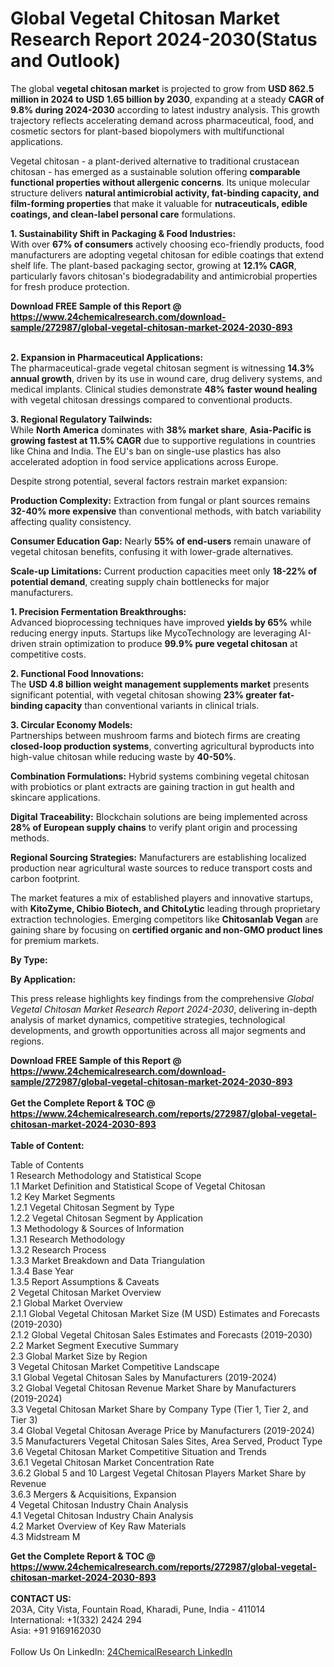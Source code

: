 <h1>Global Vegetal Chitosan Market Research Report 2024-2030(Status and Outlook)</h1><p>The global <strong>vegetal chitosan market</strong> is projected to grow from <strong>USD 862.5 million in 2024 to USD 1.65 billion by 2030</strong>, expanding at a steady <strong>CAGR of 9.8% during 2024-2030</strong> according to latest industry analysis. This growth trajectory reflects accelerating demand across pharmaceutical, food, and cosmetic sectors for plant-based biopolymers with multifunctional applications.</p><p>Vegetal chitosan - a plant-derived alternative to traditional crustacean chitosan - has emerged as a sustainable solution offering <strong>comparable functional properties without allergenic concerns</strong>. Its unique molecular structure delivers <strong>natural antimicrobial activity, fat-binding capacity, and film-forming properties</strong> that make it valuable for <strong>nutraceuticals, edible coatings, and clean-label personal care</strong> formulations.</p><p><strong>1. Sustainability Shift in Packaging &amp; Food Industries:</strong><br>
With over <strong>67% of consumers</strong> actively choosing eco-friendly products, food manufacturers are adopting vegetal chitosan for edible coatings that extend shelf life. The plant-based packaging sector, growing at <strong>12.1% CAGR</strong>, particularly favors chitosan's biodegradability and antimicrobial properties for fresh produce protection.</p><div><b>Download FREE Sample of this Report @ 
            <a href="https://www.24chemicalresearch.com/download-sample/272987/global-vegetal-chitosan-market-2024-2030-893">
            https://www.24chemicalresearch.com/download-sample/272987/global-vegetal-chitosan-market-2024-2030-893</a></b></div><br><p><strong>2. Expansion in Pharmaceutical Applications:</strong><br>
The pharmaceutical-grade vegetal chitosan segment is witnessing <strong>14.3% annual growth</strong>, driven by its use in wound care, drug delivery systems, and medical implants. Clinical studies demonstrate <strong>48% faster wound healing</strong> with vegetal chitosan dressings compared to conventional products.</p><p><strong>3. Regional Regulatory Tailwinds:</strong><br>
While <strong>North America</strong> dominates with <strong>38% market share</strong>, <strong>Asia-Pacific is growing fastest at 11.5% CAGR</strong> due to supportive regulations in countries like China and India. The EU's ban on single-use plastics has also accelerated adoption in food service applications across Europe. </p><p>Despite strong potential, several factors restrain market expansion:</p><p><strong>Production Complexity:</strong> Extraction from fungal or plant sources remains <strong>32-40% more expensive</strong> than conventional methods, with batch variability affecting quality consistency.</p><p><strong>Consumer Education Gap:</strong> Nearly <strong>55% of end-users</strong> remain unaware of vegetal chitosan benefits, confusing it with lower-grade alternatives.</p><p><strong>Scale-up Limitations:</strong> Current production capacities meet only <strong>18-22% of potential demand</strong>, creating supply chain bottlenecks for major manufacturers.</p><p><strong>1. Precision Fermentation Breakthroughs:</strong><br>
Advanced bioprocessing techniques have improved <strong>yields by 65%</strong> while reducing energy inputs. Startups like MycoTechnology are leveraging AI-driven strain optimization to produce <strong>99.9% pure vegetal chitosan</strong> at competitive costs.</p><p><strong>2. Functional Food Innovations:</strong><br>
The <strong>USD 4.8 billion weight management supplements market</strong> presents significant potential, with vegetal chitosan showing <strong>23% greater fat-binding capacity</strong> than conventional variants in clinical trials.</p><p><strong>3. Circular Economy Models:</strong><br>
Partnerships between mushroom farms and biotech firms are creating <strong>closed-loop production systems</strong>, converting agricultural byproducts into high-value chitosan while reducing waste by <strong>40-50%</strong>.</p><p><strong>Combination Formulations:</strong> Hybrid systems combining vegetal chitosan with probiotics or plant extracts are gaining traction in gut health and skincare applications.</p><p><strong>Digital Traceability:</strong> Blockchain solutions are being implemented across <strong>28% of European supply chains</strong> to verify plant origin and processing methods.</p><p><strong>Regional Sourcing Strategies:</strong> Manufacturers are establishing localized production near agricultural waste sources to reduce transport costs and carbon footprint.</p><p>The market features a mix of established players and innovative startups, with <strong>KitoZyme, Chibio Biotech, and ChitoLytic</strong> leading through proprietary extraction technologies. Emerging competitors like <strong>Chitosanlab Vegan</strong> are gaining share by focusing on <strong>certified organic and non-GMO product lines</strong> for premium markets.</p><p><strong>By Type:</strong></p><p><strong>By Application:</strong></p><p>This press release highlights key findings from the comprehensive <em>Global Vegetal Chitosan Market Research Report 2024-2030</em>, delivering in-depth analysis of market dynamics, competitive strategies, technological developments, and growth opportunities across all major segments and regions.</p><div><b>Download FREE Sample of this Report @ 
            <a href="https://www.24chemicalresearch.com/download-sample/272987/global-vegetal-chitosan-market-2024-2030-893">
            https://www.24chemicalresearch.com/download-sample/272987/global-vegetal-chitosan-market-2024-2030-893</a></b></div><br><div><b>Get the Complete Report & TOC @ 
            <a href="https://www.24chemicalresearch.com/reports/272987/global-vegetal-chitosan-market-2024-2030-893">
            https://www.24chemicalresearch.com/reports/272987/global-vegetal-chitosan-market-2024-2030-893</a></b></div><br>
            <b>Table of Content:</b><p>Table of Contents<br />
1 Research Methodology and Statistical Scope<br />
1.1 Market Definition and Statistical Scope of Vegetal Chitosan<br />
1.2 Key Market Segments<br />
1.2.1 Vegetal Chitosan Segment by Type<br />
1.2.2 Vegetal Chitosan Segment by Application<br />
1.3 Methodology & Sources of Information<br />
1.3.1 Research Methodology<br />
1.3.2 Research Process<br />
1.3.3 Market Breakdown and Data Triangulation<br />
1.3.4 Base Year<br />
1.3.5 Report Assumptions & Caveats<br />
2 Vegetal Chitosan Market Overview<br />
2.1 Global Market Overview<br />
2.1.1 Global Vegetal Chitosan Market Size (M USD) Estimates and Forecasts (2019-2030)<br />
2.1.2 Global Vegetal Chitosan Sales Estimates and Forecasts (2019-2030)<br />
2.2 Market Segment Executive Summary<br />
2.3 Global Market Size by Region<br />
3 Vegetal Chitosan Market Competitive Landscape<br />
3.1 Global Vegetal Chitosan Sales by Manufacturers (2019-2024)<br />
3.2 Global Vegetal Chitosan Revenue Market Share by Manufacturers (2019-2024)<br />
3.3 Vegetal Chitosan Market Share by Company Type (Tier 1, Tier 2, and Tier 3)<br />
3.4 Global Vegetal Chitosan Average Price by Manufacturers (2019-2024)<br />
3.5 Manufacturers Vegetal Chitosan Sales Sites, Area Served, Product Type<br />
3.6 Vegetal Chitosan Market Competitive Situation and Trends<br />
3.6.1 Vegetal Chitosan Market Concentration Rate<br />
3.6.2 Global 5 and 10 Largest Vegetal Chitosan Players Market Share by Revenue<br />
3.6.3 Mergers & Acquisitions, Expansion<br />
4 Vegetal Chitosan Industry Chain Analysis<br />
4.1 Vegetal Chitosan Industry Chain Analysis<br />
4.2 Market Overview of Key Raw Materials<br />
4.3 Midstream M</p><div><b>Get the Complete Report & TOC @ 
            <a href="https://www.24chemicalresearch.com/reports/272987/global-vegetal-chitosan-market-2024-2030-893">
            https://www.24chemicalresearch.com/reports/272987/global-vegetal-chitosan-market-2024-2030-893</a></b></div><br><b>CONTACT US:</b><br>
            203A, City Vista, Fountain Road, Kharadi, Pune, India - 411014<br>
            International: +1(332) 2424 294<br>
            Asia: +91 9169162030 <br><br>
            Follow Us On LinkedIn: <a href="https://www.linkedin.com/company/24chemicalresearch/">24ChemicalResearch LinkedIn</a>